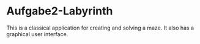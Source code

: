 # Aufgabe2-Labyrinth

This is a classical application for creating and solving a maze.
It also has a graphical user interface. 
